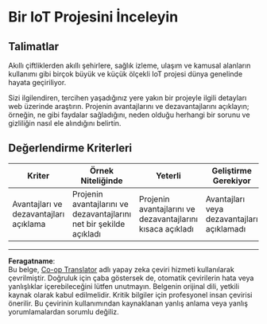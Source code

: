 <!--
CO_OP_TRANSLATOR_METADATA:
{
  "original_hash": "7ef1cec2d27b086032d46ab1958f3e99",
  "translation_date": "2025-08-28T03:38:27+00:00",
  "source_file": "1-getting-started/lessons/1-introduction-to-iot/assignment.md",
  "language_code": "tr"
}
-->
# Bir IoT Projesini İnceleyin

## Talimatlar

Akıllı çiftliklerden akıllı şehirlere, sağlık izleme, ulaşım ve kamusal alanların kullanımı gibi birçok büyük ve küçük ölçekli IoT projesi dünya genelinde hayata geçiriliyor.

Sizi ilgilendiren, tercihen yaşadığınız yere yakın bir projeyle ilgili detayları web üzerinde araştırın. Projenin avantajlarını ve dezavantajlarını açıklayın; örneğin, ne gibi faydalar sağladığını, neden olduğu herhangi bir sorunu ve gizliliğin nasıl ele alındığını belirtin.

## Değerlendirme Kriterleri

| Kriter | Örnek Niteliğinde | Yeterli | Geliştirme Gerekiyor |
| ------- | ----------------- | ------- | -------------------- |
| Avantajları ve dezavantajları açıklama | Projenin avantajlarını ve dezavantajlarını net bir şekilde açıkladı | Projenin avantajlarını ve dezavantajlarını kısaca açıkladı | Avantajları veya dezavantajları açıklamadı |

---

**Feragatname**:  
Bu belge, [Co-op Translator](https://github.com/Azure/co-op-translator) adlı yapay zeka çeviri hizmeti kullanılarak çevrilmiştir. Doğruluk için çaba göstersek de, otomatik çevirilerin hata veya yanlışlıklar içerebileceğini lütfen unutmayın. Belgenin orijinal dili, yetkili kaynak olarak kabul edilmelidir. Kritik bilgiler için profesyonel insan çevirisi önerilir. Bu çevirinin kullanımından kaynaklanan yanlış anlama veya yanlış yorumlamalardan sorumlu değiliz.